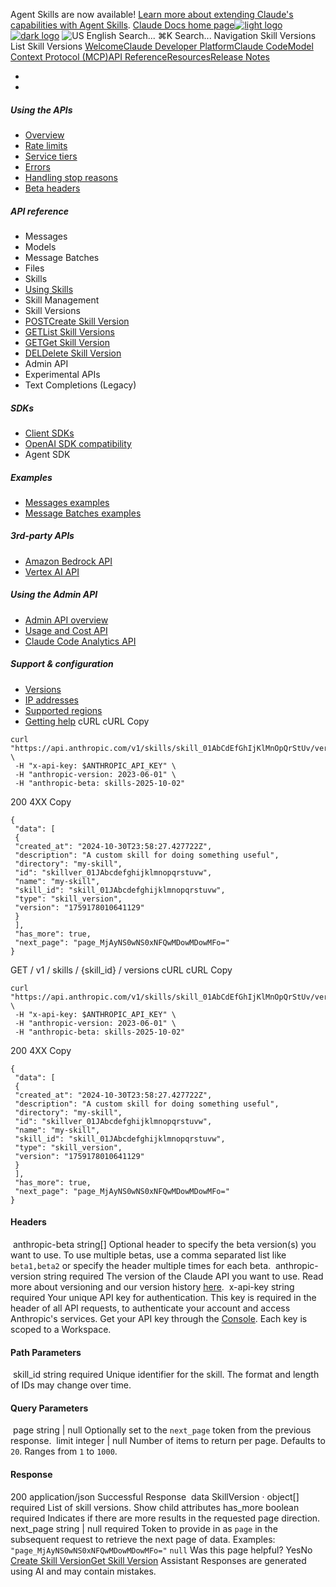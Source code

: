 Agent Skills are now available! [Learn more about extending Claude's capabilities with Agent Skills](/en/docs/agents-and-tools/agent-skills/overview).
[Claude Docs home page![light logo](https://mintcdn.com/anthropic-claude-docs/DcI2Ybid7ZEnFaf0/logo/light.svg?fit=max&auto=format&n=DcI2Ybid7ZEnFaf0&q=85&s=c877c45432515ee69194cb19e9f983a2)![dark logo](https://mintcdn.com/anthropic-claude-docs/DcI2Ybid7ZEnFaf0/logo/dark.svg?fit=max&auto=format&n=DcI2Ybid7ZEnFaf0&q=85&s=f5bb877be0cb3cba86cf6d7c88185216)](/)
![US](https://d3gk2c5xim1je2.cloudfront.net/flags/US.svg)
English
Search...
⌘K
Search...
Navigation
Skill Versions
List Skill Versions
[Welcome](/en/home)[Claude Developer Platform](/en/docs/intro)[Claude Code](/en/docs/claude-code/overview)[Model Context Protocol (MCP)](/en/docs/mcp)[API Reference](/en/api/messages)[Resources](/en/resources/overview)[Release Notes](/en/release-notes/overview)
* [](/en/docs/intro)
* [](/en/api/overview)
##### Using the APIs
 * [Overview](/en/api/overview)
 * [Rate limits](/en/api/rate-limits)
 * [Service tiers](/en/api/service-tiers)
 * [Errors](/en/api/errors)
 * [Handling stop reasons](/en/api/handling-stop-reasons)
 * [Beta headers](/en/api/beta-headers)
##### API reference
 * Messages
 * Models
 * Message Batches
 * Files
 * Skills
 * [Using Skills](/en/api/skills-guide)
 * Skill Management
 * Skill Versions
 * [POSTCreate Skill Version](/en/api/skills/create-skill-version)
 * [GETList Skill Versions](/en/api/skills/list-skill-versions)
 * [GETGet Skill Version](/en/api/skills/get-skill-version)
 * [DELDelete Skill Version](/en/api/skills/delete-skill-version)
 * Admin API
 * Experimental APIs
 * Text Completions (Legacy)
##### SDKs
 * [Client SDKs](/en/api/client-sdks)
 * [OpenAI SDK compatibility](/en/api/openai-sdk)
 * Agent SDK
##### Examples
 * [Messages examples](/en/api/messages-examples)
 * [Message Batches examples](/en/api/messages-batch-examples)
##### 3rd-party APIs
 * [Amazon Bedrock API](/en/api/claude-on-amazon-bedrock)
 * [Vertex AI API](/en/api/claude-on-vertex-ai)
##### Using the Admin API
 * [Admin API overview](/en/api/administration-api)
 * [Usage and Cost API](/en/api/usage-cost-api)
 * [Claude Code Analytics API](/en/api/claude-code-analytics-api)
##### Support & configuration
 * [Versions](/en/api/versioning)
 * [IP addresses](/en/api/ip-addresses)
 * [Supported regions](/en/api/supported-regions)
 * [Getting help](/en/api/getting-help)
cURL
cURL
Copy
```
curl "https://api.anthropic.com/v1/skills/skill_01AbCdEfGhIjKlMnOpQrStUv/versions" \
 -H "x-api-key: $ANTHROPIC_API_KEY" \
 -H "anthropic-version: 2023-06-01" \
 -H "anthropic-beta: skills-2025-10-02"
```
200
4XX
Copy
```
{
 "data": [
 {
 "created_at": "2024-10-30T23:58:27.427722Z",
 "description": "A custom skill for doing something useful",
 "directory": "my-skill",
 "id": "skillver_01JAbcdefghijklmnopqrstuvw",
 "name": "my-skill",
 "skill_id": "skill_01JAbcdefghijklmnopqrstuvw",
 "type": "skill_version",
 "version": "1759178010641129"
 }
 ],
 "has_more": true,
 "next_page": "page_MjAyNS0wNS0xNFQwMDowMDowMFo="
}
```
GET
/
v1
/
skills
/
{skill_id}
/
versions
cURL
cURL
Copy
```
curl "https://api.anthropic.com/v1/skills/skill_01AbCdEfGhIjKlMnOpQrStUv/versions" \
 -H "x-api-key: $ANTHROPIC_API_KEY" \
 -H "anthropic-version: 2023-06-01" \
 -H "anthropic-beta: skills-2025-10-02"
```
200
4XX
Copy
```
{
 "data": [
 {
 "created_at": "2024-10-30T23:58:27.427722Z",
 "description": "A custom skill for doing something useful",
 "directory": "my-skill",
 "id": "skillver_01JAbcdefghijklmnopqrstuvw",
 "name": "my-skill",
 "skill_id": "skill_01JAbcdefghijklmnopqrstuvw",
 "type": "skill_version",
 "version": "1759178010641129"
 }
 ],
 "has_more": true,
 "next_page": "page_MjAyNS0wNS0xNFQwMDowMDowMFo="
}
```
#### Headers
[​](#parameter-anthropic-beta)
anthropic-beta
string[]
Optional header to specify the beta version(s) you want to use.
To use multiple betas, use a comma separated list like `beta1,beta2` or specify the header multiple times for each beta.
[​](#parameter-anthropic-version)
anthropic-version
string
required
The version of the Claude API you want to use.
Read more about versioning and our version history [here](https://docs.claude.com/en/api/versioning).
[​](#parameter-x-api-key)
x-api-key
string
required
Your unique API key for authentication.
This key is required in the header of all API requests, to authenticate your account and access Anthropic's services. Get your API key through the [Console](https://console.anthropic.com/settings/keys). Each key is scoped to a Workspace.
#### Path Parameters
[​](#parameter-skill-id)
skill_id
string
required
Unique identifier for the skill.
The format and length of IDs may change over time.
#### Query Parameters
[​](#parameter-page)
page
string | null
Optionally set to the `next_page` token from the previous response.
[​](#parameter-limit)
limit
integer | null
Number of items to return per page.
Defaults to `20`. Ranges from `1` to `1000`.
#### Response
200
application/json
Successful Response
[​](#response-data)
data
SkillVersion · object[]
required
List of skill versions.
Show child attributes
[​](#response-has-more)
has_more
boolean
required
Indicates if there are more results in the requested page direction.
[​](#response-next-page)
next_page
string | null
required
Token to provide in as `page` in the subsequent request to retrieve the next page of data.
Examples:
`"page_MjAyNS0wNS0xNFQwMDowMDowMFo="`
`null`
Was this page helpful?
YesNo
[Create Skill Version](/en/api/skills/create-skill-version)[Get Skill Version](/en/api/skills/get-skill-version)
Assistant
Responses are generated using AI and may contain mistakes.